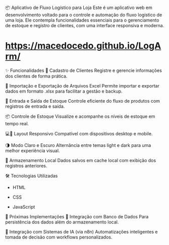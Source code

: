 📦 Aplicativo de Fluxo Logístico para Loja
Este é um aplicativo web em desenvolvimento voltado para o controle e automação do fluxo logístico de uma loja. Ele contempla funcionalidades essenciais para o gerenciamento de estoque e registro de clientes, com uma interface responsiva e moderna.

# https://macedocedo.github.io/LogArm/

✨ Funcionalidades
📝 Cadastro de Clientes
Registre e gerencie informações dos clientes de forma prática.

📁 Importação e Exportação de Arquivos Excel
Permite importar e exportar dados em formato .xlsx para facilitar a gestão e backup.

🔄 Entrada e Saída de Estoque
Controle eficiente do fluxo de produtos com registros de entrada e saída.

📦 Controle de Estoque
Visualize e acompanhe os níveis de estoque em tempo real.

💻📱 Layout Responsivo
Compatível com dispositivos desktop e mobile.

🌗 Modo Claro e Escuro
Alternância entre temas light e dark para uma melhor experiência visual.

💾 Armazenamento Local
Dados salvos em cache local com exibição dos registros anteriores.

🛠️ Tecnologias Utilizadas
- HTML

- CSS

- JavaScript

🔄 Próximas Implementações
🔗 Integração com Banco de Dados
Para persistência dos dados além do armazenamento local.

🤖 Integração com Sistemas de IA (via n8n)
Automatizações inteligentes e tomada de decisão com workflows personalizados.
